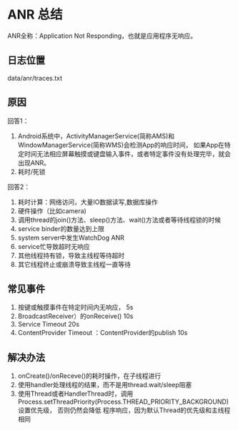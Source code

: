 # ANR 总结

ANR全称：Application Not Responding，也就是应用程序无响应。

## 日志位置

data/anr/traces.txt

## 原因

回答1：

1. Android系统中，ActivityManagerService(简称AMS)和WindowManagerService(简称WMS)会检测App的响应时间，
如果App在特定时间无法相应屏幕触摸或键盘输入事件，或者特定事件没有处理完毕，就会出现ANR。
2. 耗时/死锁


回答2：
1. 耗时计算：网络访问，大量IO数据读写,数据库操作 
2. 硬件操作（比如camera)
3. 调用thread的join()方法、sleep()方法、wait()方法或者等待线程锁的时候
4. service binder的数量达到上限
5. system server中发生WatchDog ANR
6. service忙导致超时无响应
7. 其他线程持有锁，导致主线程等待超时
8. 其它线程终止或崩溃导致主线程一直等待

## 常见事件

1. 按键或触摸事件在特定时间内无响应， 5s
2. BroadcastReceiver）的onReceive() 10s
3. Service Timeout 20s
4. ContentProvider Timeout ：ContentProvider的publish 10s

## 解决办法

1. onCreate()/onReceve()的耗时操作，在子线程进行
2. 使用handler处理线程的结果，而不是用thread.wait/sleep阻塞
3. 使用Thread或者HandlerThread时，调用 Process.setThreadPriority(Process.THREAD_PRIORITY_BACKGROUND)设置优先级，
否则仍然会降低 程序响应，因为默认Thread的优先级和主线程相同




